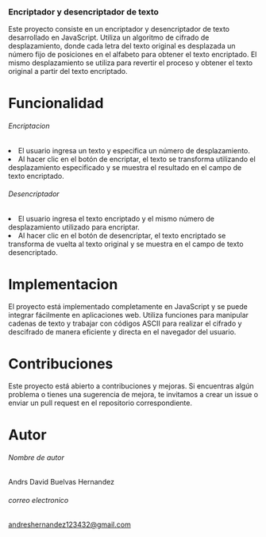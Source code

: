 ### Encriptador y desencriptador de texto
<p>
Este proyecto consiste en un encriptador y desencriptador de texto desarrollado en JavaScript. Utiliza un algoritmo de cifrado de desplazamiento, donde cada letra del texto original es desplazada un número fijo de posiciones en el alfabeto para obtener el texto encriptado. El mismo desplazamiento se utiliza para revertir el proceso y obtener el texto original a partir del texto encriptado.
</p>

# Funcionalidad
###### Encriptacion

<li>El usuario ingresa un texto y especifica un número de desplazamiento.</li> 
<li>Al hacer clic en el botón de encriptar, el texto se transforma utilizando el desplazamiento especificado y se muestra el resultado en el campo de texto encriptado.
</li>

###### Desencriptador
<li>El usuario ingresa el texto encriptado y el mismo número de desplazamiento utilizado para encriptar.
</li>
<li>Al hacer clic en el botón de desencriptar, el texto encriptado se transforma de vuelta al texto original y se muestra en el campo de texto desencriptado.</li>

# Implementacion
El proyecto está implementado completamente en JavaScript y se puede integrar fácilmente en aplicaciones web. Utiliza funciones para manipular cadenas de texto y trabajar con códigos ASCII para realizar el cifrado y descifrado de manera eficiente y directa en el navegador del usuario.

# Contribuciones
Este proyecto está abierto a contribuciones y mejoras. Si encuentras algún problema o tienes una sugerencia de mejora, te invitamos a crear un issue o enviar un pull request en el repositorio correspondiente.

# Autor
###### Nombre de autor
Andrs David Buelvas Hernandez
###### correo electronico
andreshernandez123432@gmail.com








